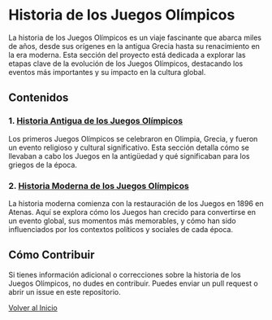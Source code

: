 # Historia de los Juegos Olímpicos

La historia de los Juegos Olímpicos es un viaje fascinante que abarca miles de años, desde sus orígenes en la antigua Grecia hasta su renacimiento en la era moderna. Esta sección del proyecto está dedicada a explorar las etapas clave de la evolución de los Juegos Olímpicos, destacando los eventos más importantes y su impacto en la cultura global.

## Contenidos

### 1. [Historia Antigua de los Juegos Olímpicos](Historia-antigua.md)
Los primeros Juegos Olímpicos se celebraron en Olimpia, Grecia, y fueron un evento religioso y cultural significativo. Esta sección detalla cómo se llevaban a cabo los Juegos en la antigüedad y qué significaban para los griegos de la época.

### 2. [Historia Moderna de los Juegos Olímpicos](Historia-moderna.md)
La historia moderna comienza con la restauración de los Juegos en 1896 en Atenas. Aquí se explora cómo los Juegos han crecido para convertirse en un evento global, sus momentos más memorables, y cómo han sido influenciados por los contextos políticos y sociales de cada época.

## Cómo Contribuir

Si tienes información adicional o correcciones sobre la historia de los Juegos Olímpicos, no dudes en contribuir. Puedes enviar un pull request o abrir un issue en este repositorio.

[Volver al Inicio](/Proyecto-Final-GitHub/README.md)
